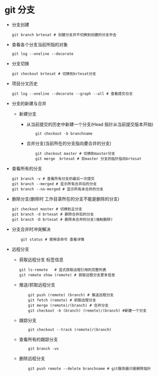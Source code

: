 # git 分支 #
 - 分支创建

	```shell
	git branch brtesat # 创建分支并不切换到创建的分支中去
	```
 - 查看各个分支当前所指的对象
		 
	 ```shell
	git log --oneline --decorate
	 ```

 - 分支切换
		 
	```shell
	git checkout brtesat # 切换到brtesat分支
	 ```
 - 项目分叉历史
		 
	```shell
	git log --oneline --decorate --graph --all # 查看提交日志
	```

 - 分支的新建与合并
	
	- 新建分支
		
	 	- 从当前提交的历史中新建一个分支(Head 指针从当前提交版本开始)
			 
			```shell
				git checkout -b branchname 
			```
		- 合并分支(当前所在的分支指向要合并的分支)
			
			```shell
				git checkout master # 切换到master分支
				git merge  brtesat # 将master 分支的指针指向brtesat
			```
 
 - 查看所有的分支
	
	```shell
	git branch -v # 查看所有分支的最后一次提交
	git branch --merged # 显示所有合并后的分支
	git branch --no-merged # 显示所有未合并的分支
	```

 - 删除分支(删除时 工作目录所在的分支不能是删除的分支)
      
	```shell
	git checkout master # 切换到主分支
	git branch -d brtesat # 删除合并后的分支
	git branch -D brtesat # 删除未合并的分支(强制删除)
	```	
 - 分支合并时冲突解决
	
	```shell
		git status # 使用该命令 查看详情

	```
	
 - 远程分支

	- 获取远程分支 标签信息
		
		```shell
		git ls-remote	# 显式获取远程引用的完整列表
		git remote show (remote) # 获取远程分支更多信息
		```
	- 推送/抓取远程分支

		```shell
			git push (remote) (branch) # 推送远程分支
			git fetch (remote) # 抓取远程分支
			git merge (remote)/(branch) # 合并分支
			git checkout -b (branch) (remote)/(branch) #新建一个分支
		```
	- 跟踪分支

		```shell
			git checkout --track (remote)/(branch)
		```
	- 查看所有的跟踪分支

		```shell
			git branch -vv
		```
	- 删除远程分支
		
		```shell 
			git push remote --delete branchname # git服务器只是删除指针
		```
	
